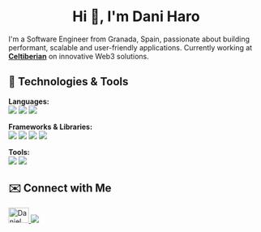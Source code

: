 <h1 align="center">Hi 👋, I'm Dani Haro</h1>

I'm a Software Engineer from Granada, Spain, passionate about building performant, scalable and user-friendly applications. Currently working at **[Celtiberian](https://celtiberian.es)** on innovative Web3 solutions.

## 🔧 Technologies & Tools

**Languages:**  
![](https://img.shields.io/badge/JavaScript-informational?style=flat&logo=javascript&logoColor=white&color=2bbc8a)
![](https://img.shields.io/badge/TypeScript-informational?style=flat&logo=typescript&logoColor=white&color=2bbc8a)
![](https://img.shields.io/badge/Scala-informational?style=flat&logo=scala&logoColor=white&color=2bbc8a)

**Frameworks & Libraries:**  
![](https://img.shields.io/badge/Next.js-informational?style=flat&logo=next.js&logoColor=white&color=2bbc8a)
![](https://img.shields.io/badge/React-informational?style=flat&logo=react&logoColor=white&color=2bbc8a)
![](https://img.shields.io/badge/Flutter-informational?style=flat&logo=flutter&logoColor=white&color=2bbc8a)
![](https://img.shields.io/badge/Node.js-informational?style=flat&logo=node.js&logoColor=white&color=2bbc8a)

**Tools:**  
![](https://img.shields.io/badge/Docker-informational?style=flat&logo=docker&logoColor=white&color=2bbc8a)
![](https://img.shields.io/badge/OS-OSX-informational?style=flat&logo=apple&logoColor=white&color=2bbc8a)

<!---
## 📈 GitHub Stats

[![daniharo's github stats](https://github-readme-stats.vercel.app/api?username=daniharo&show_icons=true&theme=vue&count_private=true)](https://github.com/anuraghazra/github-readme-stats)
--->

## ✉️ Connect with Me

<p align="left">
  <a href="https://linkedin.com/in/daniel-haro-contreras" target="_blank">
    <img src="https://raw.githubusercontent.com/rahuldkjain/github-profile-readme-generator/master/src/images/icons/Social/linked-in-alt.svg" alt="Daniel Haro LinkedIn" height="30" width="40" />
  </a>
  <a href="mailto:me@daniharo.dev">
    <img src="https://img.shields.io/badge/Email-Dani_Haro-informational?style=flat&logo=gmail&logoColor=white&color=2bbc8a" />
  </a>
</p>


<!--
**daniharo/daniharo** is a ✨ _special_ ✨ repository because its `README.md` (this file) appears on your GitHub profile.

Here are some ideas to get you started:

- 🔭 I’m currently working on ...
- 🌱 I’m currently learning ...
- 👯 I’m looking to collaborate on ...
- 🤔 I’m looking for help with ...
- 💬 Ask me about ...
- 📫 How to reach me: ...
- 😄 Pronouns: ...
- ⚡ Fun fact: ...
-->
